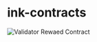 # ink-contracts

![Validator Rewaed Contract](https://github.com/auguth/ink-contracts-pocs/actions/workflows/ci.yml/badge.svg)
